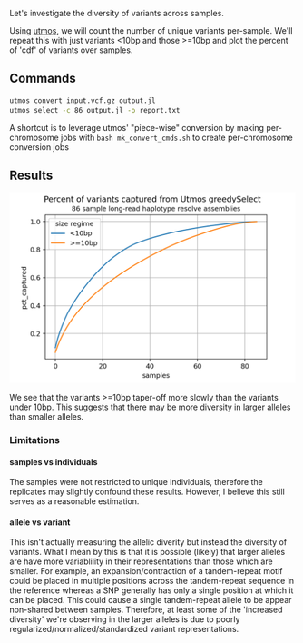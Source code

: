 Let's investigate the diversity of variants across samples.

Using [utmos](https://github.com/ACEnglish/utmos), we will count the number of unique variants per-sample.
We'll repeat this with just variants <10bp and those >=10bp and plot the percent of 'cdf' of variants over samples.

Commands
--------
```bash
utmos convert input.vcf.gz output.jl
utmos select -c 86 output.jl -o report.txt
```

A shortcut is to leverage utmos' "piece-wise" conversion by making per-chromosome jobs with `bash mk_convert_cmds.sh` to create per-chromosome conversion jobs 

Results
-------
![Utmos Plot](UtmosPlot.png)

We see that the variants >=10bp taper-off more slowly than the variants under 10bp. This suggests that there may be more diversity in larger alleles than smaller alleles.

### Limitations

#### samples vs individuals
The samples were not restricted to unique individuals, therefore the replicates may slightly confound these results. However, I believe this still serves as a reasonable estimation.

#### allele vs variant
This isn't actually measuring the allelic diverity but instead the diversity of variants. What I mean by this is that it is possible (likely) that larger alleles are have more variablility in their representations than those which are smaller. For example, an expansion/contraction of a tandem-repeat motif could be placed in multiple positions across the tandem-repeat sequence in the reference whereas a SNP generally has only a single position at which it can be placed. This could cause a single tandem-repeat allele to be appear non-shared between samples. Therefore, at least some of the 'increased diversity' we're observing in the larger alleles is due to poorly regularized/normalized/standardized variant representations.

